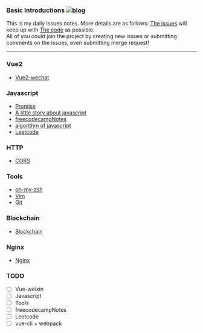 ### Basic Introductions  [![blog](https://avatars3.githubusercontent.com/u/17020223?s=18&v=4)](https://eyea.github.io/)

This is my daily issues notes. More details are as follows:
[The issues](https://github.com/eyea/DailyIssues/issues) will keep up with [The code](https://github.com/eyea/DailyIssues) as possible.<br>
All of you could join the project by creating new issues or submitting comments on the issues, even submitting merge request!<br>


---

### Vue2
- [Vue2-wechat](https://github.com/eyea/vue-wechat)

### Javascript
 - [Promise](https://github.com/eyea/DailyIssues/issues/3)
 - [A little story about javascript](https://github.com/eyea/DailyIssues/issues/11)
 - [freecodecampNotes](https://github.com/eyea/freecodecampNotes/issues)
 - [algorithm of javascript](https://github.com/eyea/dailyIssues/issues/14)
 - [Leetcode](https://github.com/eyea/dailyIssues/blob/master/Leetcode.md)
### HTTP
- [CORS](https://github.com/eyea/DailyIssues/issues/5)

### Tools
- [oh-my-zsh](https://github.com/eyea/DailyIssues/issues/2)
- [Vim](https://github.com/eyea/DailyIssues/issues/1)
- [Git](https://github.com/eyea/DailyIssues/issues/4)

### Blockchain
- [Blockchain](https://github.com/eyea/DailyIssues/issues/8)

### Nginx
- [Nginx](https://github.com/eyea/dailyIssues/issues/50)

### TODO
- [ ] Vue-weixin
- [ ] Javascript
- [ ] Tools
- [ ] freecodecampNotes
- [ ] Leetcode
- [ ] vue-cli + webpack 
